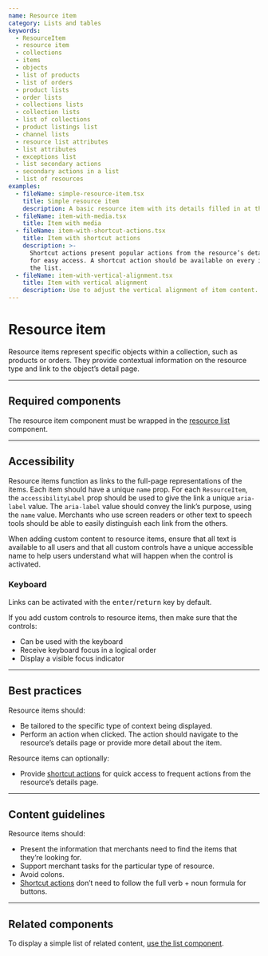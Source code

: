 ```yaml
---
name: Resource item
category: Lists and tables
keywords:
  - ResourceItem
  - resource item
  - collections
  - items
  - objects
  - list of products
  - list of orders
  - product lists
  - order lists
  - collections lists
  - collection lists
  - list of collections
  - product listings list
  - channel lists
  - resource list attributes
  - list attributes
  - exceptions list
  - list secondary actions
  - secondary actions in a list
  - list of resources
examples:
  - fileName: simple-resource-item.tsx
    title: Simple resource item
    description: A basic resource item with its details filled in at the point of use.
  - fileName: item-with-media.tsx
    title: Item with media
  - fileName: item-with-shortcut-actions.tsx
    title: Item with shortcut actions
    description: >-
      Shortcut actions present popular actions from the resource’s details page
      for easy access. A shortcut action should be available on every item in
      the list.
  - fileName: item-with-vertical-alignment.tsx
    title: Item with vertical alignment
    description: Use to adjust the vertical alignment of item content.
---
```


# Resource item

Resource items represent specific objects within a collection, such as products or orders. They provide contextual information on the resource type and link to the object’s detail page.

---

## Required components

The resource item component must be wrapped in the [resource list](https://polaris.shopify.com/components/lists-and-tables/resource-list) component.

---

## Accessibility

Resource items function as links to the full-page representations of the items. Each item should have a unique `name` prop. For each `ResourceItem`, the `accessibilityLabel` prop should be used to give the link a unique `aria-label` value. The `aria-label` value should convey the link’s purpose, using the `name` value. Merchants who use screen readers or other text to speech tools should be able to easily distinguish each link from the others.

When adding custom content to resource items, ensure that all text is available to all users and that all custom controls have a unique accessible name to help users understand what will happen when the control is activated.

### Keyboard

Links can be activated with the <kbd>enter</kbd>/<kbd>return</kbd> key by default.

If you add custom controls to resource items, then make sure that the controls:

- Can be used with the keyboard
- Receive keyboard focus in a logical order
- Display a visible focus indicator

---

## Best practices

Resource items should:

- Be tailored to the specific type of context being displayed.
- Perform an action when clicked. The action should navigate to the resource’s details page or provide more detail about the item.

Resource items can optionally:

- Provide [shortcut actions](https://polaris.shopify.com/components/lists-and-tables/resource-list#study-custom-item-shortcut-actions) for quick access to frequent actions from the resource’s details page.

---

## Content guidelines

Resource items should:

- Present the information that merchants need to find the items that they’re looking for.
- Support merchant tasks for the particular type of resource.
- Avoid colons.
- [Shortcut actions](https://polaris.shopify.com/components/lists-and-tables/resource-list#study-custom-item-shortcut-actions) don’t need to follow the full verb + noun formula for buttons.

---

## Related components

To display a simple list of related content, [use the list component](https://polaris.shopify.com/components/lists-and-tables/list).

